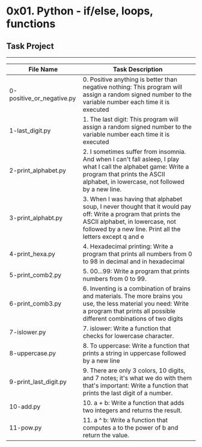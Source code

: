 # 0x01. Python - if/else, loops, functions

## Task Project
---
File Name|Task Description
---|---
0-positive_or_negative.py | 0. Positive anything is better than negative nothing: This program will assign a random signed number to the variable number each time it is executed
1-last_digit.py | 1. The last digit: This program will assign a random signed number to the variable number each time it is executed
2-print_alphabet.py | 2. I sometimes suffer from insomnia. And when I can't fall asleep, I play what I call the alphabet game: Write a program that prints the ASCII alphabet, in lowercase, not followed by a new line.
3-print_alphabt.py | 3. When I was having that alphabet soup, I never thought that it would pay off: Write a program that prints the ASCII alphabet, in lowercase, not followed by a new line. Print all the letters except q and e
4-print_hexa.py | 4. Hexadecimal printing: Write a program that prints all numbers from 0 to 98 in decimal and in hexadecimal
5-print_comb2.py | 5. 00...99: Write a program that prints numbers from 0 to 99.
6-print_comb3.py | 6. Inventing is a combination of brains and materials. The more brains you use, the less material you need: Write a program that prints all possible different combinations of two digits
7-islower.py | 7. islower: Write a function that checks for lowercase character.
8-uppercase.py | 8. To uppercase: Write a function that prints a string in uppercase followed by a new line
9-print_last_digit.py | 9. There are only 3 colors, 10 digits, and 7 notes; it's what we do with them that's important: Write a function that prints the last digit of a number.
10-add.py | 10. a + b: Write a function that adds two integers and returns the result.
11-pow.py | 11. a ^ b: Write a function that computes a to the power of b and return the value.